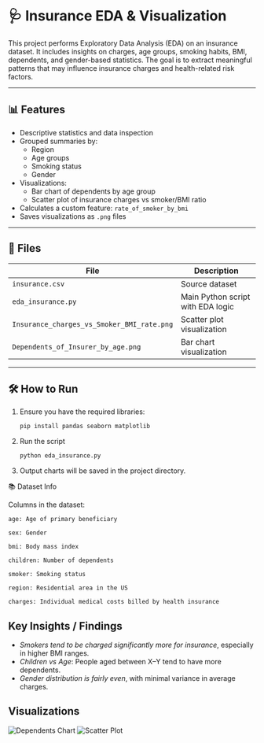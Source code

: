 # 🩺 Insurance EDA & Visualization

This project performs Exploratory Data Analysis (EDA) on an insurance dataset. It includes insights on charges, age groups, smoking habits, BMI, dependents, and gender-based statistics. The goal is to extract meaningful patterns that may influence insurance charges and health-related risk factors.

---

## 📊 Features

- Descriptive statistics and data inspection
- Grouped summaries by:
  - Region
  - Age groups
  - Smoking status
  - Gender
- Visualizations:
  - Bar chart of dependents by age group
  - Scatter plot of insurance charges vs smoker/BMI ratio
- Calculates a custom feature: `rate_of_smoker_by_bmi`
- Saves visualizations as `.png` files

---

## 📁 Files

| File                          | Description                              |
|-------------------------------|------------------------------------------|
| `insurance.csv`               | Source dataset                           |
| `eda_insurance.py`            | Main Python script with EDA logic        |
| `Insurance_charges_vs_Smoker_BMI_rate.png` | Scatter plot visualization |
| `Dependents_of_Insurer_by_age.png`        | Bar chart visualization     |

---

## 🛠️ How to Run

1. Ensure you have the required libraries:
   ```bash
   pip install pandas seaborn matplotlib
   
2. Run the script
   ```bash
   python eda_insurance.py

3. Output charts will be saved in the project directory.


📚 Dataset Info

Columns in the dataset:

    age: Age of primary beneficiary

    sex: Gender

    bmi: Body mass index

    children: Number of dependents

    smoker: Smoking status

    region: Residential area in the US

    charges: Individual medical costs billed by health insurance

## Key Insights / Findings

- *Smokers tend to be charged significantly more for insurance*, especially in higher BMI ranges.
- *Children vs Age*: People aged between X–Y tend to have more dependents.
- *Gender distribution is fairly even*, with minimal variance in average charges.


## Visualizations

![Dependents Chart](images/Dependents_by_age.png)
![Scatter Plot](images/charges_vs_smoker_bmi.png)